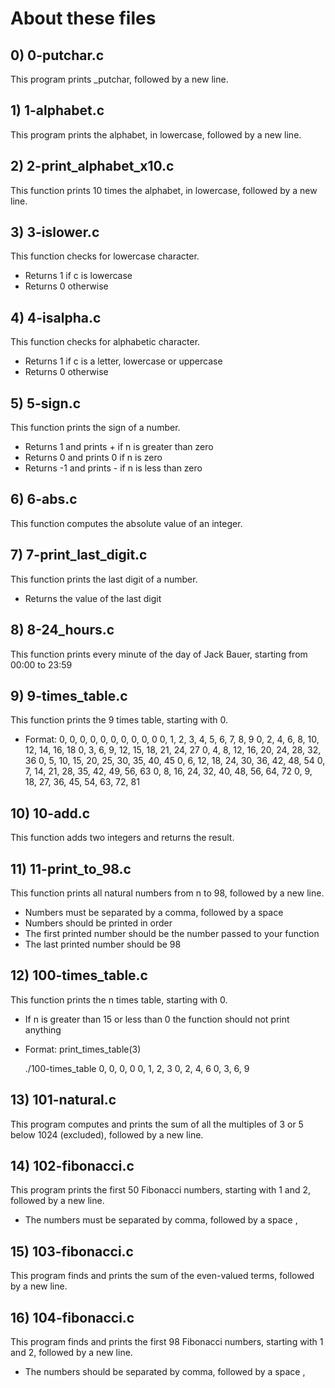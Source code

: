 # About these files

## 0) 0-putchar.c
This program prints \_putchar, followed by a new line.

## 1) 1-alphabet.c
This program prints the alphabet, in lowercase, followed by a new line.

## 2) 2-print_alphabet_x10.c
This function prints 10 times the alphabet, in lowercase, followed by a new line.

## 3) 3-islower.c
This function checks for lowercase character.
* Returns 1 if c is lowercase
* Returns 0 otherwise

## 4) 4-isalpha.c
This function checks for alphabetic character.
* Returns 1 if c is a letter, lowercase or uppercase
* Returns 0 otherwise

## 5) 5-sign.c
This function prints the sign of a number.
* Returns 1 and prints + if n is greater than zero
* Returns 0 and prints 0 if n is zero
* Returns -1 and prints - if n is less than zero

## 6) 6-abs.c
This function computes the absolute value of an integer.

## 7) 7-print_last_digit.c
This function prints the last digit of a number.
* Returns the value of the last digit

## 8) 8-24_hours.c
This function prints every minute of the day of Jack Bauer, starting from 00:00 to 23:59

## 9) 9-times_table.c
This function prints the 9 times table, starting with 0.
* Format:
 	0,  0,  0,  0,  0,  0,  0,  0,  0,  0
	0,  1,  2,  3,  4,  5,  6,  7,  8,  9
	0,  2,  4,  6,  8, 10, 12, 14, 16, 18
	0,  3,  6,  9, 12, 15, 18, 21, 24, 27
	0,  4,  8, 12, 16, 20, 24, 28, 32, 36
	0,  5, 10, 15, 20, 25, 30, 35, 40, 45
	0,  6, 12, 18, 24, 30, 36, 42, 48, 54
	0,  7, 14, 21, 28, 35, 42, 49, 56, 63
	0,  8, 16, 24, 32, 40, 48, 56, 64, 72
	0,  9, 18, 27, 36, 45, 54, 63, 72, 81

## 10) 10-add.c
This function adds two integers and returns the result.

## 11) 11-print_to_98.c
This function prints all natural numbers from n to 98, followed by a new line.
* Numbers must be separated by a comma, followed by a space
* Numbers should be printed in order
* The first printed number should be the number passed to your function
* The last printed number should be 98

## 12) 100-times_table.c
This function prints the n times table, starting with 0.
* If n is greater than 15 or less than 0 the function should not print anything
* Format:
	print_times_table(3)
	
	./100-times_table
	0,   0,   0,   0
	0,   1,   2,   3
	0,   2,   4,   6
	0,   3,   6,   9

## 13) 101-natural.c
This program computes and prints the sum of all the multiples of 3 or 5 below 1024 (excluded), followed by a new line.

## 14) 102-fibonacci.c
This program prints the first 50 Fibonacci numbers, starting with 1 and 2, followed by a new line.
* The numbers must be separated by comma, followed by a space ,

## 15) 103-fibonacci.c
This program finds and prints the sum of the even-valued terms, followed by a new line.

## 16) 104-fibonacci.c
This program finds and prints the first 98 Fibonacci numbers, starting with 1 and 2, followed by a new line.
* The numbers should be separated by comma, followed by a space ,
